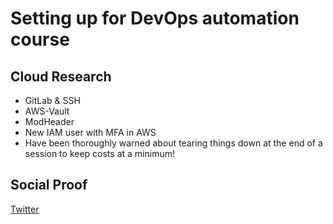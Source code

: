 <!-- This is a template you can use for quick progress days. It removes a lot of the steps we encourage you to share in the longer template 000-DAY-ARTICLE-LONG-TEMPLATE.MD-->

# Setting up for DevOps automation course

## Cloud Research

- GitLab & SSH
- AWS-Vault
- ModHeader
- New IAM user with MFA in AWS
- Have been thoroughly warned about tearing things down at the end of a session to keep costs at a minimum!

## Social Proof

[Twitter](https://twitter.com/_notwaving/status/1336434855543005187?s=20)

